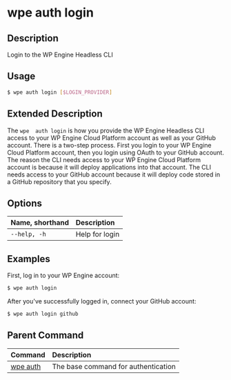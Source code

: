 # wpe auth login

## Description
Login to the WP Engine Headless CLI

## Usage

```bash
$ wpe auth login [$LOGIN_PROVIDER]
```

## Extended Description

The `wpe  auth login` is how you provide the WP Engine Headless CLI access to your WP Engine Cloud Platform account as well as your GitHub account. There is a two-step process. First you login to your WP Engine Cloud Platform account, then you login using OAuth to your GitHub account. The reason the CLI needs access to your WP Engine Cloud Platform account is because it will deploy applications into that account. The CLI needs access to your GitHub account because it will deploy code stored in a GitHub repository that you specify.

## Options

| Name, shorthand | Description    |
|:----------------|:---------------|
| `--help, -h`    | Help for login |

## Examples

First, log in to your WP Engine account:

```bash
$ wpe auth login
```

After you've successfully logged in, connect your GitHub account:

```bash
$ wpe auth login github
```

## Parent Command
| Command                                         | Description                         |
|:------------------------------------------------|:------------------------------------|
| [wpe auth](/reference/cli/wpe/auth) | The base command for authentication |
